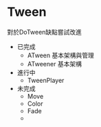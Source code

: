 # Tween
對於DoTween缺點嘗試改進

* 已完成
  * ATween 基本架構與管理  
  * ATweener 基本架構
* 進行中
  * TweenPlayer 
* 未完成
  * Move
  * Color
  * Fade
  * 
  
